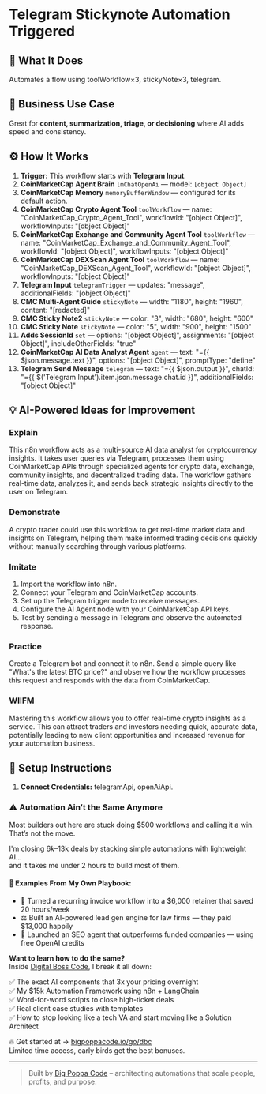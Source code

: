 # Telegram Stickynote Automation Triggered
## 🚀 What It Does
Automates a flow using toolWorkflow×3, stickyNote×3, telegram.

## 💼 Business Use Case
Great for **content, summarization, triage, or decisioning** where AI adds speed and consistency.

## ⚙️ How It Works
1. **Trigger:** This workflow starts with **Telegram Input**.
2. **CoinMarketCap Agent Brain** `lmChatOpenAi` — model: `[object Object]`
3. **CoinMarketCap Memory** `memoryBufferWindow` — configured for its default action.
4. **CoinMarketCap Crypto Agent Tool** `toolWorkflow` — name: "CoinMarketCap_Crypto_Agent_Tool", workflowId: "[object Object]", workflowInputs: "[object Object]"
5. **CoinMarketCap Exchange and Community Agent Tool** `toolWorkflow` — name: "CoinMarketCap_Exchange_and_Community_Agent_Tool", workflowId: "[object Object]", workflowInputs: "[object Object]"
6. **CoinMarketCap DEXScan Agent Tool** `toolWorkflow` — name: "CoinMarketCap_DEXScan_Agent_Tool", workflowId: "[object Object]", workflowInputs: "[object Object]"
7. **Telegram Input** `telegramTrigger` — updates: "message", additionalFields: "[object Object]"
8. **CMC Multi-Agent Guide** `stickyNote` — width: "1180", height: "1960", content: "[redacted]"
9. **CMC Sticky Note2** `stickyNote` — color: "3", width: "680", height: "600"
10. **CMC Sticky Note** `stickyNote` — color: "5", width: "900", height: "1500"
11. **Adds SessionId** `set` — options: "[object Object]", assignments: "[object Object]", includeOtherFields: "true"
12. **CoinMarketCap AI Data Analyst Agent** `agent` — text: "={{ $json.message.text }}", options: "[object Object]", promptType: "define"
13. **Telegram Send Message** `telegram` — text: "={{ $json.output }}", chatId: "={{ $('Telegram Input').item.json.message.chat.id }}", additionalFields: "[object Object]"

## 💡 AI-Powered Ideas for Improvement
### Explain
This n8n workflow acts as a multi-source AI data analyst for cryptocurrency insights. It takes user queries via Telegram, processes them using CoinMarketCap APIs through specialized agents for crypto data, exchange, community insights, and decentralized trading data. The workflow gathers real-time data, analyzes it, and sends back strategic insights directly to the user on Telegram.

### Demonstrate
A crypto trader could use this workflow to get real-time market data and insights on Telegram, helping them make informed trading decisions quickly without manually searching through various platforms.

### Imitate
1. Import the workflow into n8n.
2. Connect your Telegram and CoinMarketCap accounts.
3. Set up the Telegram trigger node to receive messages.
4. Configure the AI Agent node with your CoinMarketCap API keys.
5. Test by sending a message in Telegram and observe the automated response.

### Practice
Create a Telegram bot and connect it to n8n. Send a simple query like "What's the latest BTC price?" and observe how the workflow processes this request and responds with the data from CoinMarketCap.

### WIIFM
Mastering this workflow allows you to offer real-time crypto insights as a service. This can attract traders and investors needing quick, accurate data, potentially leading to new client opportunities and increased revenue for your automation business.

## 🔧 Setup Instructions
1. **Connect Credentials:** telegramApi, openAiApi.

### ⚠️ Automation Ain’t the Same Anymore

Most builders out here are stuck doing $500 workflows and calling it a win.  
That’s not the move.  

I'm closing $6k–$13k deals by stacking simple automations with lightweight AI...  
and it takes me under 2 hours to build most of them.

#### 🧠 Examples From My Own Playbook:
- 🔁 Turned a recurring invoice workflow into a $6,000 retainer that saved 20 hours/week  
- ⚖️ Built an AI-powered lead gen engine for law firms — they paid $13,000 happily  
- 🚀 Launched an SEO agent that outperforms funded companies — using free OpenAI credits  

**Want to learn how to do the same?**  
Inside [Digital Boss Code](https://bigpoppacode.io/go/dbc), I break it all down:

✅ The exact AI components that 3x your pricing overnight  
✅ My $15k Automation Framework using n8n + LangChain  
✅ Word-for-word scripts to close high-ticket deals  
✅ Real client case studies with templates  
✅ How to stop looking like a tech VA and start moving like a Solution Architect  

🔥 Get started at → [bigpoppacode.io/go/dbc](https://bigpoppacode.io/go/dbc)  
Limited time access, early birds get the best bonuses.

---
> Built by [Big Poppa Code](https://bigpoppacode.io) – architecting automations that scale people, profits, and purpose.
